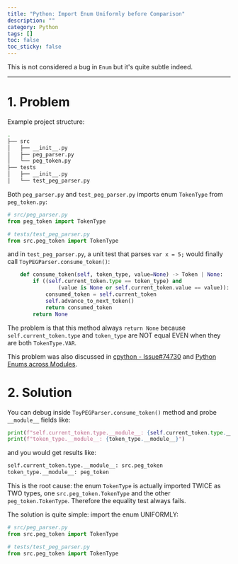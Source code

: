```yaml
---
title: "Python: Import Enum Uniformly before Comparison"
description: ""
category: Python
tags: []
toc: false
toc_sticky: false
---
```


This is not considered a bug in `Enum` but it's quite subtle indeed. 

-----

# 1. Problem

Example project structure:

```bash
.
├── src
│   ├── __init__.py
│   ├── peg_parser.py
│   └── peg_token.py
├── tests
│   ├── __init__.py
│   └── test_peg_parser.py
```

Both `peg_parser.py` and `test_peg_parser.py` imports enum `TokenType` from `peg_token.py`:

```python
# src/peg_parser.py
from peg_token import TokenType

# tests/test_peg_parser.py
from src.peg_token import TokenType
```

and in `test_peg_parser.py`, a unit test that parses `var x = 5;` would finally call `ToyPEGParser.consume_token()`:

```python
    def consume_token(self, token_type, value=None) -> Token | None:
        if ((self.current_token.type == token_type) and
                (value is None or self.current_token.value == value)):
            consumed_token = self.current_token
            self.advance_to_next_token()
            return consumed_token
        return None
```

The problem is that this method always `return None` because `self.current_token.type` and `token_type` are NOT equal EVEN when they are both `TokenType.VAR`.

This problem was also discussed in [cpython - Issue#74730](https://github.com/python/cpython/issues/74730) and [Python Enums across Modules](https://stackoverflow.com/questions/26589805/python-enums-across-modules).

# 2. Solution

You can debug inside `ToyPEGParser.consume_token()` method and probe `__module__` fields like:

```python
print(f"self.current_token.type.__module__: {self.current_token.type.__module__}")
print(f"token_type.__module__: {token_type.__module__}")
```

and you would get results like:

```bash
self.current_token.type.__module__: src.peg_token
token_type.__module__: peg_token
```

This is the root cause: the enum `TokenType` is actually imported TWICE as TWO types, one `src.peg_token.TokenType` and the other `peg_token.TokenType`. Therefore the equality test always fails.

The solution is quite simple: import the enum UNIFORMLY:

```python
# src/peg_parser.py
from src.peg_token import TokenType

# tests/test_peg_parser.py
from src.peg_token import TokenType
```